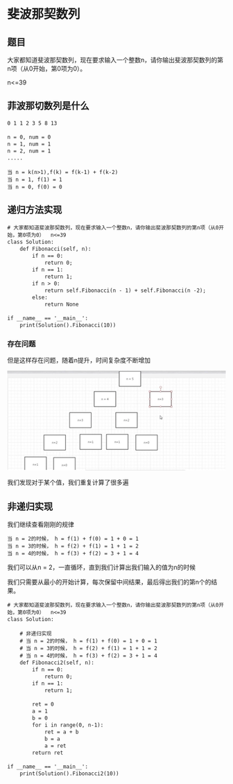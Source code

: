 # 斐波那契数列

## 题目

大家都知道斐波那契数列，现在要求输入一个整数n，请你输出斐波那契数列的第n项（从0开始，第0项为0）。

n<=39

## 菲波那切数列是什么

```
0 1 1 2 3 5 8 13

n = 0, num = 0
n = 1, num = 1
n = 2, num = 1
.....

当 n = k(n>1),f(k) = f(k-1) + f(k-2)
当 n = 1, f(1) = 1
当 n = 0, f(0) = 0
```



## 递归方法实现

```
# 大家都知道斐波那契数列，现在要求输入一个整数n，请你输出斐波那契数列的第n项（从0开始，第0项为0）  n<=39
class Solution:
    def Fibonacci(self, n):
        if n == 0:
            return 0;
        if n == 1:
            return 1;
        if n > 0:
            return self.Fibonacci(n - 1) + self.Fibonacci(n -2);
        else:
            return None

if __name__ == '__main__':
    print(Solution().Fibonacci(10))
```

### 存在问题

但是这样存在问题，随着n提升，时间复杂度不断增加


![image-20200422211936865](images/image-20200422211936865.png)

我们发现对于某个值，我们重复计算了很多遍



## 非递归实现

我们继续查看刚刚的规律

```
当 n = 2的时候， h = f(1) + f(0) = 1 + 0 = 1
当 n = 3的时候， h = f(2) + f(1) = 1 + 1 = 2
当 n = 4的时候， h = f(3) + f(2) = 3 + 1 = 4
```

我们可以从n = 2，一直循环，直到我们计算出我们输入的值为n的时候

我们只需要从最小的开始计算，每次保留中间结果，最后得出我们的第n个的结果。

```
# 大家都知道斐波那契数列，现在要求输入一个整数n，请你输出斐波那契数列的第n项（从0开始，第0项为0）  n<=39
class Solution:

    # 非递归实现
    # 当 n = 2的时候， h = f(1) + f(0) = 1 + 0 = 1
    # 当 n = 3的时候， h = f(2) + f(1) = 1 + 1 = 2
    # 当 n = 4的时候， h = f(3) + f(2) = 3 + 1 = 4
    def Fibonacci2(self, n):
        if n == 0:
            return 0;
        if n == 1:
            return 1;

        ret = 0
        a = 1
        b = 0
        for i in range(0, n-1):
            ret = a + b
            b = a
            a = ret
        return ret

if __name__ == '__main__':
    print(Solution().Fibonacci2(10))
```


